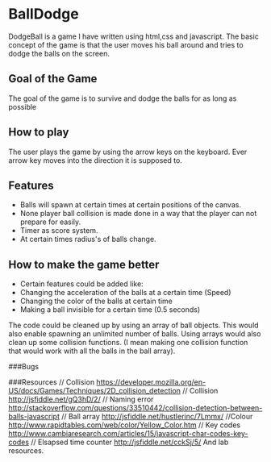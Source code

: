 # BallDodge
DodgeBall is a game I have written using html,css and javascript.
The basic concept of the game is that the user moves his ball around and
tries to dodge the balls on the screen.

## Goal of the Game
The goal of the game is to survive and dodge the balls for as long as possible

## How to play
The user plays the game by using the arrow keys on the keyboard.
Ever arrow key moves into the direction it is supposed to.

## Features
* Balls will spawn at certain times at certain positions of the canvas.
* None player ball collision is made done in a way that the player can not prepare for easily.
* Timer as score system.
* At certain times radius's of balls change.

## How to make the game better
* Certain features could be added like: 
* Changing the acceleration of the balls at a certain time (Speed)
* Changing the color of the balls at certain time
* Making a ball invisible for a certain time (0.5 seconds) 

The code could be cleaned up by using an array of ball objects.
This would also enable spawning an unlimited number of balls.
Using arrays would also clean up some collision functions. 
(I mean making one collision function that would work with all the balls in the 
ball array).

###Bugs

###Resources
// Collision
https://developer.mozilla.org/en-US/docs/Games/Techniques/2D_collision_detection
// Collision
http://jsfiddle.net/gQ3hD/2/
// Naming error
http://stackoverflow.com/questions/33510442/collision-detection-between-balls-javascript
// Ball array
http://jsfiddle.net/hustlerinc/7Lmmx/
//Colour
http://www.rapidtables.com/web/color/Yellow_Color.htm
// Key codes
http://www.cambiaresearch.com/articles/15/javascript-char-codes-key-codes
// Elsapsed time counter
http://jsfiddle.net/cckSj/5/
And lab resources.

